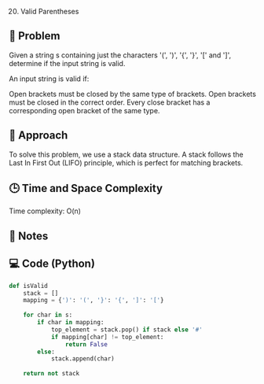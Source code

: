 20. Valid Parentheses

## 🧠 Problem
Given a string s containing just the characters '(', ')', '{', '}', '[' and ']', determine if the input string is valid.

An input string is valid if:

Open brackets must be closed by the same type of brackets.
Open brackets must be closed in the correct order.
Every close bracket has a corresponding open bracket of the same type.

## 🧩 Approach
To solve this problem, we use a stack data structure. A stack follows the Last In First Out (LIFO) principle, which is perfect for matching brackets.
## 🕒 Time and Space Complexity
Time complexity: O(n) 
## 🤔 Notes

## 💻 Code (Python)
```python
def isValid
    stack = []
    mapping = {')': '(', '}': '{', ']': '['}
    
    for char in s:
        if char in mapping:
            top_element = stack.pop() if stack else '#'
            if mapping[char] != top_element:
                return False
        else:
            stack.append(char)
    
    return not stack
```